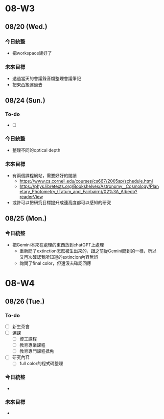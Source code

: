 # 08-W3
## 08/20 (Wed.)
### 今日統整
- 把workspace建好了
### 未來目標
- 透過當天的會議錄音檔整理會議筆記
- 把東西搬運過去
## 08/24 (Sun.)
### To-do
- [ ] 
### 今日統整
- 整理不同的optical depth
### 未來目標
- 有兩個課程網站，需要好好的閱讀
	- https://www.cs.cornell.edu/courses/cs667/2005sp/schedule.html
	- https://phys.libretexts.org/Bookshelves/Astronomy__Cosmology/Planetary_Photometry_(Tatum_and_Fairbairn)/02%3A_Albedo?readerView
- 或許可以把研究目標提升成連高度都可以感知的研究
## 08/25 (Mon.)
### 今日統整
- 把Gemini本來在處理的東西放到chatGPT上處理
	- 重新問了extinction怎麼被生出來的，跟之前從Gemini問到的一樣，所以又再次確認我所知道的extincion內容無誤
	- 詢問了final color，但還沒去確認回應
# 08-W4
## 08/26 (Tue.)
### To-do
- [ ] 新生茶會
- [ ] 選課
	- [ ] 資工課程
	- [ ] 教育專業課程
	- [ ] 教育專門課程抵免
- [ ] 研究內容
	- [ ] full color的程式碼整理
### 今日統整
- 
### 未來目標
- 